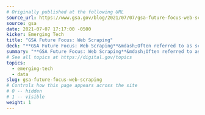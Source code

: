 ```yaml
---
# Originally published at the following URL
source_url: https://www.gsa.gov/blog/2021/07/07/gsa-future-focus-web-scraping
source: gsa
date: 2021-07-07 17:17:00 -0500
kicker: Emerging Tech
title: "GSA Future Focus: Web Scraping"
deck: "**GSA Future Focus: Web Scraping**&mdash;Often referred to as screen scraping, web harvesting, or web crawling, web scraping is a process that extracts unstructured data and text from web pages, and converts it into a form that can be easily analyzed. Learn how the General Services Administration's Emerging Tech team has identified some best practices to help agencies use this technology responsibly and effectively."
summary: "**GSA Future Focus: Web Scraping**&mdash;Often referred to as screen scraping, web harvesting, or web crawling, web scraping is a process that extracts unstructured data and text from web pages, and converts it into a form that can be easily analyzed. Learn how the General Services Administration's Emerging Tech team has identified some best practices to help agencies use this technology responsibly and effectively."
# See all topics at https://digital.gov/topics
topics:
  - emerging-tech
  - data
slug: gsa-future-focus-web-scraping
# Controls how this page appears across the site
# 0 -- hidden
# 1 -- visible
weight: 1
---
```

